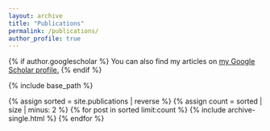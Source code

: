 ```yaml
---
layout: archive
title: "Publications"
permalink: /publications/
author_profile: true
---
```


{% if author.googlescholar %}
  You can also find my articles on <u><a href="{{author.googlescholar}}">my Google Scholar profile</a>.</u>
{% endif %}

{% include base_path %}

{% assign sorted = site.publications | reverse %}
{% assign count = sorted | size | minus: 2 %}
{% for post in sorted limit:count %}
  {% include archive-single.html %}
{% endfor %}
